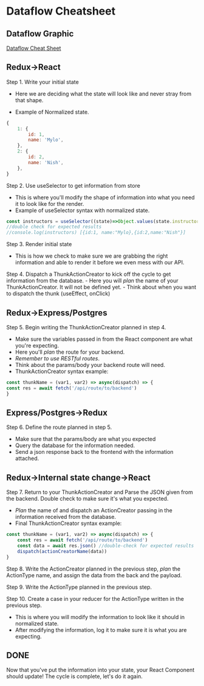 # Dataflow Cheatsheet

## Dataflow Graphic

[Dataflow Cheat Sheet](https://www.figma.com/file/AHK264MHy58rkDXIGRBlqn/Dataflow?node-id=0%3A1)

## Redux->React

Step 1. Write your initial state

- Here we are deciding what the state will look like
    and never stray from that shape.

- Example of Normalized state.

```js
{
    1: {
        id: 1,
        name: 'Mylo',
    },
    2: {
        id: 2,
        name: 'Nish',
    },
}
```

Step 2. Use useSelector to get information from store

- This is where you'll modify the shape of information into
what you need it to look like for the render.
- Example of useSelector syntax with normalized state.

```js
const instructors = useSelector((state)=>Object.values(state.instructors)
//double check for expected results
//console.log(instructors) [{id:1, name:"Mylo},{id:2,name:"Nish"}]
```

Step 3. Render initial state

- This is how we check to make sure we are grabbing the right
information and able to render it before we even mess with our
API.

Step 4. Dispatch a ThunkActionCreator to kick off the cycle to get
   information from the database.
    - Here you will _plan_ the name of your ThunkActionCreator.
      It will not be defined yet.
    - Think about when you want to dispatch the thunk (useEffect, onClick)

## Redux->Express/Postgres

Step 5. Begin writing the ThunkActionCreator planned in step 4.

- Make sure the variables passed in from the React component
    are what you're expecting.
- Here you'll _plan_ the route for your backend.
- *Remember to use RESTful routes*.
- Think about the params/body your backend route will need.
- ThunkActionCreator syntax example:

```js
const thunkName = (var1, var2) => async(dispatch) => {
const res = await fetch('/api/route/to/backend')
}
```

## Express/Postgres->Redux

Step 6. Define the route planned in step 5.

- Make sure that the params/body are what you expected
- Query the database for the information needed.
- Send a json response back to the frontend with the information attached.

## Redux->Internal state change->React

Step 7. Return to your ThunkActionCreator and Parse the JSON given from the backend. Double check to make sure it's what you expected.

- _Plan_ the name of and dispatch an ActionCreator passing in the
information received from the database.
- Final ThunkActionCreator syntax example:

```js
const thunkName = (var1, var2) => async(dispatch) => {
    const res = await fetch('/api/route/to/backend')
    const data = await res.json() //double-check for expected results
    dispatch(actionCreatorName(data))
}
```

Step 8. Write the ActionCreator planned in the previous step, _plan_ the ActionType name, and assign the data from the back and the payload.

Step 9. Write the ActionType planned in the previous step.

Step 10. Create a case in your reducer for the ActionType written in the previous step.

- This is where you will modify the information to look like it should
in normalized state.
- After modifying the information, log it to make sure it is
what you are expecting.

## DONE

Now that you've put the information into your state, your React
Component should update! The cycle is complete, let's do it again.
